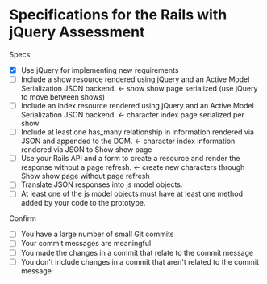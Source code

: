# Specifications for the Rails with jQuery Assessment

Specs:
- [x] Use jQuery for implementing new requirements
- [ ] Include a show resource rendered using jQuery and an Active Model Serialization JSON backend. <- show show page serialized (use jQuery to move between shows)
- [ ] Include an index resource rendered using jQuery and an Active Model Serialization JSON backend. <- character index page serialized per show
- [ ] Include at least one has_many relationship in information rendered via JSON and appended to the DOM. <- character index information rendered via JSON to Show show page
- [ ] Use your Rails API and a form to create a resource and render the response without a page refresh. <- create new characters through Show show page without page refresh
- [ ] Translate JSON responses into js model objects.
- [ ] At least one of the js model objects must have at least one method added by your code to the prototype.

Confirm
- [ ] You have a large number of small Git commits
- [ ] Your commit messages are meaningful
- [ ] You made the changes in a commit that relate to the commit message
- [ ] You don't include changes in a commit that aren't related to the commit message

